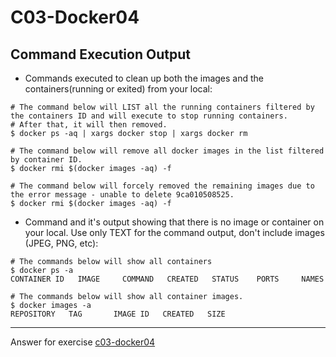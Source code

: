 # C03-Docker04


## Command Execution Output
- Commands executed to clean up both the images and the containers(running or exited) from your local:
```
# The command below will LIST all the running containers filtered by the containers ID and will execute to stop running containers. 
# After that, it will then removed.
$ docker ps -aq | xargs docker stop | xargs docker rm

# The command below will remove all docker images in the list filtered by container ID. 
$ docker rmi $(docker images -aq) -f

# The command below will forcely removed the remaining images due to the error message - unable to delete 9ca010508525.
$ docker rmi $(docker images -aq) -f

```

- Command and it's output showing that there is no image or container on your local. Use only TEXT for the command output, don't include images (JPEG, PNG, etc):
```
# The commands below will show all containers
$ docker ps -a
CONTAINER ID   IMAGE     COMMAND   CREATED   STATUS    PORTS     NAMES

# The commands below will show all container images.
$ docker images -a
REPOSITORY   TAG       IMAGE ID   CREATED   SIZE
```

<!-- Don't change anything below this point-->
<!-- Before commiting, remove both commented lines--> 
***
Answer for exercise [c03-docker04](https://github.com/devopsacademyau/academy/blob/af3225a3436f263164e8daebc6bbd1ef3122b900/classes/03class/exercises/c03-docker04/README.md)